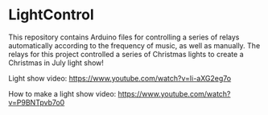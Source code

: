 # LightControl
This repository contains Arduino files for controlling a series of relays automatically according to the frequency of music, as well as manually. The relays for this project controlled a series of Christmas lights to create a Christmas in July light show!

Light show video: https://www.youtube.com/watch?v=Ii-aXG2eg7o

How to make a light show video: https://www.youtube.com/watch?v=P9BNTpvb7o0
